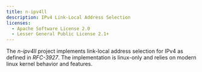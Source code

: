 ```yaml
---
title: n-ipv4ll
description: IPv4 Link-Local Address Selection
licenses:
  - Apache Software License 2.0
  - Lesser General Public License 2.1+
---
```

The *n-ipv4ll* project implements link-local address selection for IPv4 as
defined in *RFC-3927*. The implementation is linux-only and relies on modern
linux kernel behavior and features.
